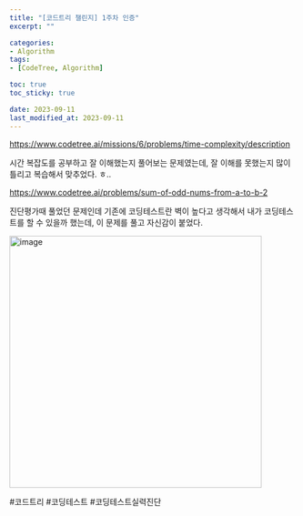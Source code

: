 ```yaml
---
title: "[코드트리 챌린지] 1주차 인증"
excerpt: ""

categories:
- Algorithm
tags:
- [CodeTree, Algorithm]

toc: true
toc_sticky: true

date: 2023-09-11
last_modified_at: 2023-09-11
---
```







https://www.codetree.ai/missions/6/problems/time-complexity/description

시간 복잡도를 공부하고 잘 이해했는지 풀어보는 문제였는데, 잘 이해를 못했는지 많이 틀리고 복습해서 맞추었다. ㅎ..



https://www.codetree.ai/problems/sum-of-odd-nums-from-a-to-b-2

진단평가때 풀었던 문제인데 기존에 코딩테스트란 벽이 높다고 생각해서 내가 코딩테스트를 할 수 있을까 했는데, 이 문제를 풀고 자신감이 붙었다.

<img width="443" alt="image" src="https://github.com/RightDay/rightday.github.io/assets/57252713/5806eade-4b21-4020-801d-2f5553828dd7">





#코드트리 #코딩테스트 #코딩테스트실력진단
